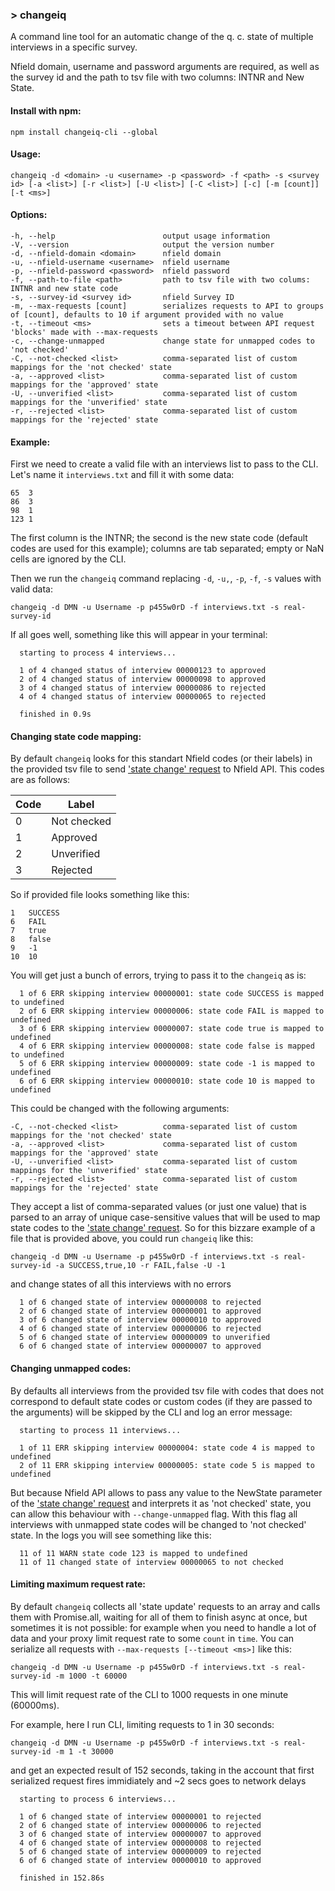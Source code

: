 ### > changeiq

A command line tool for an automatic change of the q. c. state of multiple interviews in a specific survey.

Nfield domain, username and password arguments are required, as well as the survey id and the path to tsv file with two columns: INTNR and New State.

#### Install with npm:

    npm install changeiq-cli --global

#### Usage:

    changeiq -d <domain> -u <username> -p <password> -f <path> -s <survey id> [-a <list>] [-r <list>] [-U <list>] [-C <list>] [-c] [-m [count]] [-t <ms>]

#### Options:

    -h, --help                        output usage information
    -V, --version                     output the version number
    -d, --nfield-domain <domain>      nfield domain
    -u, --nfield-username <username>  nfield username
    -p, --nfield-password <password>  nfield password
    -f, --path-to-file <path>         path to tsv file with two colums: INTNR and new state code
    -s, --survey-id <survey id>       nfield Survey ID
    -m, --max-requests [count]        serializes requests to API to groups of [count], defaults to 10 if argument provided with no value
    -t, --timeout <ms>                sets a timeout between API request 'blocks' made with --max-requests
    -c, --change-unmapped             change state for unmapped codes to 'not checked'
    -C, --not-checked <list>          comma-separated list of custom mappings for the 'not checked' state
    -a, --approved <list>             comma-separated list of custom mappings for the 'approved' state
    -U, --unverified <list>           comma-separated list of custom mappings for the 'unverified' state
    -r, --rejected <list>             comma-separated list of custom mappings for the 'rejected' state

#### Example:

First we need to create a valid file with an interviews list to pass to the CLI. 
Let's name it `interviews.txt` and fill it with some data:

    65	3
    86	3
    98	1
    123	1
    
The first column is the INTNR; the second is the new state code (default codes 
are used for this example); columns are tab separated; empty or NaN cells are 
ignored by the CLI.

Then we run the `changeiq` command replacing `-d`, `-u,`, `-p`, `-f`, `-s` values
with valid data:

    changeiq -d DMN -u Username -p p455w0rD -f interviews.txt -s real-survey-id
    
If all goes well, something like this will appear in your terminal:

    
      starting to process 4 interviews...
    
      1 of 4 changed status of interview 00000123 to approved
      2 of 4 changed status of interview 00000098 to approved
      3 of 4 changed status of interview 00000086 to rejected
      4 of 4 changed status of interview 00000065 to rejected
    
      finished in 0.9s

#### Changing state code mapping:

By default `changeiq` looks for this standart Nfield codes (or their labels) in the 
provided tsv file to send ['state change' request][1] to Nfield API. This codes are as follows:

| Code | Label       |
|------|-------------|
| 0    | Not checked |
| 1    | Approved    |
| 2    | Unverified  |
| 3    | Rejected    |

So if provided file looks something like this: 

    1	SUCCESS
    6	FAIL
    7	true
    8	false
    9	-1
    10	10
    
You will get just a bunch of errors, trying to pass it to the `changeiq` as is:

      1 of 6 ERR skipping interview 00000001: state code SUCCESS is mapped to undefined
      2 of 6 ERR skipping interview 00000006: state code FAIL is mapped to undefined
      3 of 6 ERR skipping interview 00000007: state code true is mapped to undefined
      4 of 6 ERR skipping interview 00000008: state code false is mapped to undefined
      5 of 6 ERR skipping interview 00000009: state code -1 is mapped to undefined
      6 of 6 ERR skipping interview 00000010: state code 10 is mapped to undefined

This could be changed with the following arguments:

    -C, --not-checked <list>          comma-separated list of custom mappings for the 'not checked' state
    -a, --approved <list>             comma-separated list of custom mappings for the 'approved' state
    -U, --unverified <list>           comma-separated list of custom mappings for the 'unverified' state
    -r, --rejected <list>             comma-separated list of custom mappings for the 'rejected' state
    
They accept a list of comma-separated values (or just one value) that is parsed to 
an array of unique case-sensitive values that will be used to map state codes to the 
['state change' request][1]. So for this bizzare example of a file that is provided 
above, you could run `changeiq` like this:

    changeiq -d DMN -u Username -p p455w0rD -f interviews.txt -s real-survey-id -a SUCCESS,true,10 -r FAIL,false -U -1
    
and change states of all this interviews with no errors

      1 of 6 changed state of interview 00000008 to rejected
      2 of 6 changed state of interview 00000001 to approved
      3 of 6 changed state of interview 00000010 to approved
      4 of 6 changed state of interview 00000006 to rejected
      5 of 6 changed state of interview 00000009 to unverified
      6 of 6 changed state of interview 00000007 to approved

#### Changing unmapped codes:

By defaults all interviews from the provided tsv file with codes that does not 
correspond to default state codes or custom codes (if they are passed to the arguments) 
will be skipped by the CLI and log an error message:

      starting to process 11 interviews...
    
      1 of 11 ERR skipping interview 00000004: state code 4 is mapped to undefined
      2 of 11 ERR skipping interview 00000005: state code 5 is mapped to undefined
      
But because Nfield API allows to pass any value to the NewState parameter of the ['state change' request][1] 
and interprets it as 'not checked' state, you can allow this behaviour with `--change-unmapped` flag. 
With this flag all interviews with unmapped state codes will be changed to 'not checked' state. 
In the logs you will see something like this:

      11 of 11 WARN state code 123 is mapped to undefined
      11 of 11 changed state of interview 00000065 to not checked
      
#### Limiting maximum request rate:

By default `changeiq` collects all 'state update' requests to an array and calls 
them with Promise.all, waiting for all of them to finish async at once, but sometimes 
it is not possible: for example when you need to handle a lot of data and your proxy limit request 
rate to some `count` in `time`. You can serialize all requests with 
`--max-requests [--timeout <ms>]` like this:

    changeiq -d DMN -u Username -p p455w0rD -f interviews.txt -s real-survey-id -m 1000 -t 60000
    
This will limit request rate of the CLI to 1000 requests in one minute (60000ms).

For example, here I run CLI, limiting requests to 1 in 30 seconds:

    changeiq -d DMN -u Username -p p455w0rD -f interviews.txt -s real-survey-id -m 1 -t 30000
    
and get an expected result of 152 seconds, taking in the account that first serialized
request fires immidiately and ~2 secs goes to network delays
    
      starting to process 6 interviews...
    
      1 of 6 changed state of interview 00000001 to rejected
      2 of 6 changed state of interview 00000006 to rejected
      3 of 6 changed state of interview 00000007 to approved
      4 of 6 changed state of interview 00000008 to rejected
      5 of 6 changed state of interview 00000009 to rejected
      6 of 6 changed state of interview 00000010 to approved
    
      finished in 152.86s

[1]:https://api.nfieldmr.com/help/api/put-v1-surveys-surveyid-interviewquality